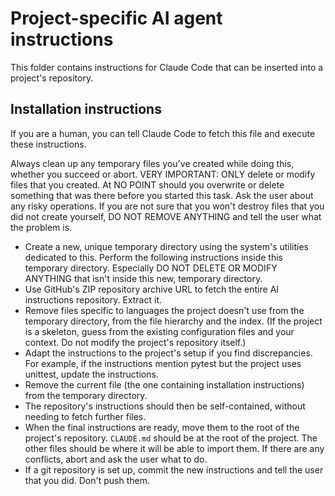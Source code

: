 # Project-specific AI agent instructions

This folder contains instructions for Claude Code that can be inserted into a project's repository.

## Installation instructions

If you are a human, you can tell Claude Code to fetch this file and execute these instructions.

Always clean up any temporary files you've created while doing this, whether you succeed or abort.
VERY IMPORTANT: ONLY delete or modify files that you created. At NO POINT should you overwrite or delete something that was there before you started this task. Ask the user about any risky operations. If you are not sure that you won't destroy files that you did not create yourself, DO NOT REMOVE ANYTHING and tell the user what the problem is.

- Create a new, unique temporary directory using the system's utilities dedicated to this. Perform the following instructions inside this temporary directory. Especially DO NOT DELETE OR MODIFY ANYTHING that isn't inside this new, temporary directory.
- Use GitHub's ZIP repository archive URL to fetch the entire AI instructions repository. Extract it.
- Remove files specific to languages the project doesn't use from the temporary directory, from the file hierarchy and the index. (If the project is a skeleton, guess from the existing configuration files and your context. Do not modify the project's repository itself.)
- Adapt the instructions to the project's setup if you find discrepancies. For example, if the instructions mention pytest but the project uses unittest, update the instructions.
- Remove the current file (the one containing installation instructions) from the temporary directory.
- The repository's instructions should then be self-contained, without needing to fetch further files.
- When the final instructions are ready, move them to the root of the project's repository. `CLAUDE.md` should be at the root of the project. The other files should be where it will be able to import them. If there are any conflicts, abort and ask the user what to do.
- If a git repository is set up, commit the new instructions and tell the user that you did. Don't push them.
